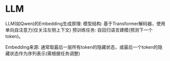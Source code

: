 # LLM

LLM(如Qwen)的Embedding生成原理:
模型结构: 基于Transformer解码器，使用单向自注意力(仅关注左侧上下文)
预训练任务: 自回归语言建模(预测下一个token)。

Embedding来源:
通常取最后一层所有token的隐藏状态，或最后一个token的隐藏状态作为序列表示(需根据任务调整)